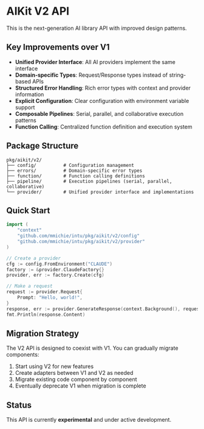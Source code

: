 # AIKit V2 API

This is the next-generation AI library API with improved design patterns.

## Key Improvements over V1

- **Unified Provider Interface**: All AI providers implement the same interface
- **Domain-specific Types**: Request/Response types instead of string-based APIs
- **Structured Error Handling**: Rich error types with context and provider information
- **Explicit Configuration**: Clear configuration with environment variable support
- **Composable Pipelines**: Serial, parallel, and collaborative execution patterns
- **Function Calling**: Centralized function definition and execution system

## Package Structure

```
pkg/aikit/v2/
├── config/          # Configuration management
├── errors/          # Domain-specific error types
├── function/        # Function calling definitions
├── pipeline/        # Execution pipelines (serial, parallel, collaborative)
└── provider/        # Unified provider interface and implementations
```

## Quick Start

```go
import (
    "context"
    "github.com/mmichie/intu/pkg/aikit/v2/config"
    "github.com/mmichie/intu/pkg/aikit/v2/provider"
)

// Create a provider
cfg := config.FromEnvironment("CLAUDE")
factory := &provider.ClaudeFactory{}
provider, err := factory.Create(cfg)

// Make a request
request := provider.Request{
    Prompt: "Hello, world!",
}
response, err := provider.GenerateResponse(context.Background(), request)
fmt.Println(response.Content)
```

## Migration Strategy

The V2 API is designed to coexist with V1. You can gradually migrate components:

1. Start using V2 for new features
2. Create adapters between V1 and V2 as needed
3. Migrate existing code component by component
4. Eventually deprecate V1 when migration is complete

## Status

This API is currently **experimental** and under active development.